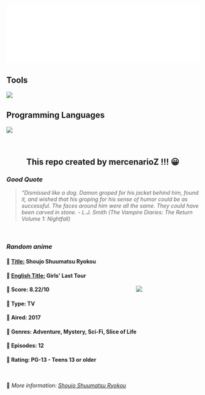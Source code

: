 
<img src="svg/nai.svg" />

<p>
  <h2>Tools</h2>
  <a href="https://skillicons.dev">
    <img src="https://skillicons.dev/icons?i=git,bash,vim,ubuntu,tensorflow,pytorch,docker,raspberrypi" />
  </a>

  <br />

  <h2>Programming Languages</h2>

  <a href="https://skillicons.dev">
    <img src="https://skillicons.dev/icons?i=python,c,cpp" />
  </a>
</p>

<br />

<h2 align="center">This repo created by mercenarioZ !!! 😀</h2>
<h3><i>Good Quote</i></h3>

<blockquote>
<i>
“Dismissed like a dog. Damon groped for his jacket behind him, found it, and wished that his groping for his sense of humor could be as successful. The faces around him were all the same. They could have been carved in stone. - L.J. Smith (The Vampire Diaries: The Return Volume 1: Nightfall)
</i>
</blockquote>

<br />

<h3><i>Random anime</i></h3>

<h4>
  <strong>🥭 <u>Title:</u></strong> Shoujo Shuumatsu Ryokou
</h4>

<h4>🌿 <u>English Title:</u> Girls' Last Tour</h4>

<img align="right" width="165" src=https://cdn.myanimelist.net/images/anime/12/88321.jpg />

<h4>🌱 Score: 8.22/10</h4>

<h4>🌲 Type: TV</h4>

<h4>🌴 Aired: 2017</h4>

<h4>🌵 Genres: Adventure, Mystery, Sci-Fi, Slice of Life</h4>

<h4>🥑 Episodes: 12</h4>

<h4>🍏 Rating: PG-13 - Teens 13 or older</h4>

<br />

🍂 *More information: [Shoujo Shuumatsu Ryokou](https://myanimelist.net/anime/35838/Shoujo_Shuumatsu_Ryokou)*
    